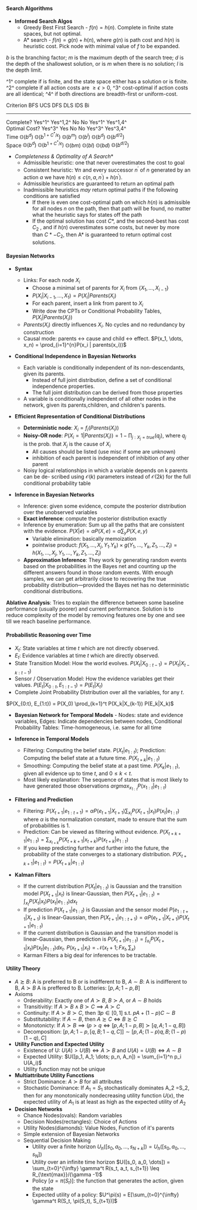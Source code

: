 #### Search Algorithms 
- **Informed Search Algos**
  - Greedy Best First Search -  $f(n) = h(n)$. Complete in finite state spaces, but not optimal.
  - A* search - $f(n) = g(n) + h(n)$, where $g(n)$ is path cost and $h(n)$ is heuristic cost. Pick node with minimal value of $f$ to be expanded. 

$b$ is the branching factor; $m$ is the maximum depth of the search tree; $d$ is the depth of the shallowest solution, or is $m$ when there is no solution; $l$ is the depth limit. 

 ^1^ complete if is finite, and the state space either has a solution or is finite. ^2^ complete if all action costs are $\geq \epsilon > 0$, ^3^ cost-optimal if action costs are all identical; ^4^ if both directions are breadth-first or uniform-cost.


 Criterion     	 BFS               	 UCS                                  	 DFS               	 DLS               	 IDS               	 Bi                    	
---------------	-------------------	--------------------------------------	-------------------	-------------------	-------------------	-----------------------	
 Complete?     	 Yes^1^               	 Yes^1,2^                                  	 No                	 No                	 Yes^1^               	 Yes^1,4^                   	
 Optimal Cost? 	 Yes^3^               	 Yes                                  	 No                	 No                	 Yes^3^               	 Yes^3,4^                   	
 Time          	 $\mathbb{O}(b^d)$ 	 $\mathbb{O}(b^{1 + C^* / \epsilon})$ 	 $\mathbb{O}(b^m)$ 	 $\mathbb{O}(b^l)$ 	 $\mathbb{O}(b^d)$ 	 $\mathbb{O}(b^{d/2})$ 	
 Space         	 $\mathbb{O}(b^d)$ 	 $\mathbb{O}(b^{1 + C^* / \epsilon})$ 	 $\mathbb{O}(bm)$  	 $\mathbb{O}(bl)$  	 $\mathbb{O}(bd)$  	 $\mathbb{O}(b^{d/2})$ 	

- **Completeness & Optimality of A* Search**
  - Admissible heuristic: one that never overestimates the cost to goal
  - Consistent heuristic: $\forall n$ and every successor $n^{\prime}$ of $n$ generated by an action $a$ we have $h(n) \leq c(n, a, n^{\prime}) + h(n^{\prime})$.
  - Admissible heuristics are guaranteed to return an optimal path
  - Inadmissible heuristics *may* return optimal paths if the following
conditions are satisfied
    - If there is even one cost-optimal path on which $h(n)$ is admissible for all nodes
$n$ on the path, then that path will be found, no matter what the heuristic says
for states off the path
    - If the optimal solution has cost $C*$, and the second-best has cost $C_2$ , and if
$h(n)$ overestimates some costs, but never by more than $C*-C_2$, then A* is
guaranteed to return optimal cost solutions.

#### Bayesian Networks
- **Syntax**
  - Links: For each node $X_i$
    - Choose a minimal set of parents for $X_i$ from $\{X_1, \dots, X_{i-1}\}$
    - $P(X_i | X_{i-1}, \dots, X_1) = P(X_i | Parents(X_i)$
    - For each parent, insert a link from parent to $X_i$
    - Write dow the CPTs or Conditional Probability Tables, $P(X_i | Parents(X_i))$
  - $Parents(X_i)$ directly influences $X_i$. No cycles and no redundancy by construction
  - Causal mode: parents $\leftrightarrow$ cause and child $\leftrightarrow$ effect. $P(x_1, \dots, x_n) = \prod_{i=1}^{n}P(x_i | parents(x_i))$

- **Conditional Independence in Bayesian Networks**
  - Each variable is conditionally independent of its non-descendants, given its parents.
    - Instead of full joint distribution, define a set of conditional independence properties.
    - The full joint distribution can be derived from those properties
  - A variable is conditionally independent of all other nodes in
the network, given its parents,children, and children's parents.


- **Efficient Representation of Conditional Distributions**
  - **Deterministic node**: $X_i = f_i(Parents(X_i))$
  - **Noisy-OR node**: $P(X_i = 1 | Parents(X_i)) = 1 - \prod_{j:X_j = true}(q_j)$, where $q_j$ is the prob. that $X_j$ is the cause of $X_i$
    - All causes should be listed (use misc if some are unknown)
    - inhibition of each parent is independent of inhibition of any other parent
  - Noisy logical relationships in which a variable depends on k parents can be de-
scribed using $\mathcal{O}(k)$ parameters instead of $\mathcal{O}(2k)$ for the full conditional probability table

- **Inference in Bayesian Networks**
  - Inference: given some evidence, compute the posterior distribution over the unobserved variables
  - **Exact inference**: compute the posterior distribution exactly
  - Inference by enumeration: Sum up all the paths that are consistent with the evidence. $P(X | e) = \alpha P(X, e) = \alpha \sum_{y} P(X, e, y)$
    - Variable elimination: basically memoization
    - pointwise product: $f(X_1, \dots, X_j, Y_1. Y_k) \times g(Y_1, \dots, Y_k, Z_1, \dots, Z_l) = h(X_1, \dots, X_j, Y_1, \dots, Y_k, Z_1, \dots, Z_l)$
  - **Approximation Inference**: They work by generating random events based on the probabilities in the Bayes net and counting up the different answers found in
those random events. With enough samples, we can get arbitrarily close to recovering the true probability distribution—provided the Bayes net has no deterministic conditional distributions.

**Ablative Analysis**: Tries to explain the difference between some baseline performance (usually poorer) and current performance. Solution is to reduce complexity of the model by removing features one by one and see till we reach baseline performance.

#### Probabilistic Reasoning over Time
- $X_t$: State variables at time $t$ which are not directly observed.
- $E_t$: Evidence variables at time $t$ which are directly observed.
- State Transition Model: How the world evolves. $P(X_t|X_{0:t-1}) = P(X_t|X_{t-k:t-1})$
- Sensor / Observation Model: How the evidence variables get their values. $P(E_t|X_{0:t}, E_{1:t-1}) = P(E_t|X_t)$
- Complete Joint Probability DIstribution over all the variables, for any $t$. 

$P(X_{0:t}, E_{1:t}) = P(X_0) \prod_{k=1}^t P(X_k|X_{k-1}) P(E_k|X_k)$

- **Bayesian Network for Temporal Models** - Nodes: state and evidence variables, Edges: Indicate dependencies between nodes, Conditional Probability Tables: Time-homogeneous, i.e. same for all time

- **Inference in Temporal Models**
  - Filtering: Computing the belief state. $P(X_t|e_{1:t})$; Prediction: Computing the belief state at a future time. $P(X_{t+k}|e_{1:t})$
  - Smoothing: Computing the belief state at a past time. $P(X_{k}|e_{1:t})$, given all evidence up to time $t$, and $0 \leq k < t$.
  - Most likely explanation: The sequence of states that is most likely to have generated those observations $argmax_{x_{1:t}} P(x_{1:t}|e_{1:t})$

- **Filtering and Prediction**
  - Filtering: $P(X_{t+1} | e_{1:t+1}) = \alpha P(e_{t+1} | X_{t+1}) \sum_{x_t} P(X_{t+1} | x_t) P (x_t | e_{1:t})$ where $\alpha$ is the normalization constant, made to ensure that the sum of probabilities is 1.
  - Prediction: Can be viewed as filtering without evidence. $P(X_{t+k+1} | e_{1:t}) = \sum_{x_{t+k}} P(X_{t+k+1} | x_{t+k}) P (x_{t+k} | e_{1:t})$
  - If you keep predicting further and further into the future, the probability of the state converges to a stationary distribution. $P(X_{t+k+1} | e_{1:t}) = P(X_{t+k} | e_{1:t})$

- **Kalman Filters**
  - If the current distribution $P(X_t|e_{1:t})$ is Gaussian and the transition model $P(X_{t+1}|x_t)$ is linear-Gaussian, then $P(X_{t+1} | e_{1:t}) = \int_{x_t}P(X_t | x_t)P(x_t|e_{1:t})dx_t$
  - If prediction $P(X_{t+1}|e_{1:t})$ is Gaussian and the sensor model $P(e_{1:t+1}|X_{t+1})$ is linear-Gaussian, then $P(X_{t+1} | e_{1:t+1}) = \alpha P(e_{t+1} | X_{t+1}) P(X_{t+1} | e_{1:t})$
  - If the current distribution is Gaussian and the transition model is linear-Gaussian, then prediction is $P(X_{t+1}|e_{1:t}) = \int_{x_t}P(X_{t+1}|x_t)P(x_t|e_{1:t})dx_t$. $P(x_{t+1} | x_t) = \mathcal{N}(x_t+1; Fx_t, \sum_x)$
  - Karman Filters a big deal for inferences to be tractable. 

#### Utility Theory
- $A \succsim B$: A is preferred to B or is indifferent to B, $A \sim B$: A is indifferent to B, $A \succ B$ A is preffered to B. Lotteries: $[p, A; 1-p, B]$
- Axioms 
  - Orderability: Exactly one of $A \succ B$, $B \succ A$, or $A \sim B$ holds
  - Transitivitiy: If $A \succ B \land B \succ C \implies A \succ C$
  - Continuity: If $A \succ B \succ C$, then $\exists p \in [0, 1]$ s.t. $pA + (1-p)C \sim B$
  - Substitutability: If $A \sim B$, then $A \succsim C \iff B \succsim C$
  - Monotonicty: If $A \succ B \implies (p > q  \Leftrightarrow [p,A; 1-p,B] \succ [q,A; 1-q,B])$
  - Decomposition: $[p,A; 1-p,[q,B; 1-q,C]] \sim [p,A; (1-p)q,B; (1-p)(1-q),C]$
- **Utility Function and Expected Utility**
  - Existence of U: $U(A) > U(B) \Leftrightarrow A \succ B$ and $U(A) = U(B) \Leftrightarrow A \sim B$
  - Expected Utility: $U([p_1, A_1; \dots; p_n, A_n]) = \sum_{i=1}^n p_i U(A_i)$
  - Utility function may not be unique
- **Multiattribute Utility Funcctions**
  - Strict Dominance: $A \succ B$ for all attributes
  - Stochastic Dominance: If $A_1 =S_1$ stochastically dominates A_2 =S_2, then for any monotonically nondecreasing utility function $U(x)$, the expected utility of $A_1$ is at least as high as the expected utility of $A_2$
- **Decision Networks**
  - Chance Nodes(ovals): Random variables
  - Decision Nodes(rectangles): Choice of Actions
  - Utility Nodes(diamonds): Value Nodes, Function of it's parents
  - Simple extension of Bayesian Networks
  - Sequential Decision Making
    - Utility over a finite horizon $U_h([s_0, a_0, \dots, s_{N+k}]) = U_h([s_0, a_0, \dots, s_{N}])$
    - Utility over an infinite time horizon $U([s_0, a_0, \dots]) = \sum_{t=0}^{\infty} \gamma^t R(s_t, a_t, s_{t+1}) \leq R_{\text{max}}/(\gamma -1)$
    - Policy \[$a=\pi(S_t)$\]: the function that generates the action, given the state
    - Expected utility of a policy: $U^\pi(s) = E[\sum_{t=0}^{\infty} \gamma^t R(S_t, \pi(S_t), S_{t+1})]$